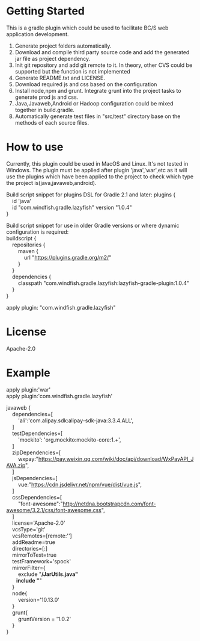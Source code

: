 # 

# Getting Started

This is a gradle plugin which could be used to facilitate BC/S web application development.

1. Generate project folders automatically.
2. Download and compile third party source code and add the generated jar file as project dependency.
3. Init git repository and add git remote to it. In theory, other CVS could be supported but the function is not implemented
4. Generate README.txt and LICENSE.
5. Download required js and css based on the configuration
6. Install node,npm and grunt. Integrate grunt into the project tasks to generate prod js and css. 
7. Java,Javaweb,Android or Hadoop configuration could be mixed together in build.gradle.
8. Automatically generate test files in "src/test" directory base on the methods of each source files.

# How to use

Currently, this plugin could be used in MacOS and Linux. It's not tested in Windows.
The plugin must be applied after plugin 'java','war',etc as it will use the plugins which have been applied to the project to check which type the project is(java,javaweb,android).

Build script snippet for plugins DSL for Gradle 2.1 and later:
plugins {    
&nbsp;&nbsp;&nbsp;&nbsp;id 'java'  
&nbsp;&nbsp;&nbsp;&nbsp;id "com.windfish.gradle.lazyfish" version "1.0.4"  
}

Build script snippet for use in older Gradle versions or where dynamic configuration is required:   
buildscript {  
&nbsp;&nbsp;&nbsp;&nbsp;repositories {  
&nbsp;&nbsp;&nbsp;&nbsp;&nbsp;&nbsp;&nbsp;&nbsp;maven {  
&nbsp;&nbsp;&nbsp;&nbsp;&nbsp;&nbsp;&nbsp;&nbsp;&nbsp;&nbsp;&nbsp;&nbsp;url "https://plugins.gradle.org/m2/"  
&nbsp;&nbsp;&nbsp;&nbsp;&nbsp;&nbsp;&nbsp;&nbsp;}  
&nbsp;&nbsp;&nbsp;&nbsp;}  
&nbsp;&nbsp;&nbsp;&nbsp;dependencies {  
&nbsp;&nbsp;&nbsp;&nbsp;&nbsp;&nbsp;&nbsp;&nbsp;classpath "com.windfish.gradle.lazyfish:lazyfish-gradle-plugin:1.0.4"  
&nbsp;&nbsp;&nbsp;&nbsp;}  
}  

apply plugin: "com.windfish.gradle.lazyfish"


# License

Apache-2.0

# Example

apply plugin:'war'  
apply plugin:'com.windfish.gradle.lazyfish'  

javaweb {  
&nbsp;&nbsp;&nbsp;&nbsp;dependencies=[  
&nbsp;&nbsp;&nbsp;&nbsp;&nbsp;&nbsp;&nbsp;&nbsp;'ali':'com.alipay.sdk:alipay-sdk-java:3.3.4.ALL',  
&nbsp;&nbsp;&nbsp;&nbsp;]  
&nbsp;&nbsp;&nbsp;&nbsp;testDependencies=[  
&nbsp;&nbsp;&nbsp;&nbsp;&nbsp;&nbsp;&nbsp;&nbsp;'mockito':  'org.mockito:mockito-core:1.+',  
&nbsp;&nbsp;&nbsp;&nbsp;]  
&nbsp;&nbsp;&nbsp;&nbsp;zipDependencies=[  
&nbsp;&nbsp;&nbsp;&nbsp;&nbsp;&nbsp;&nbsp;&nbsp;wxpay:"https://pay.weixin.qq.com/wiki/doc/api/download/WxPayAPI_JAVA.zip",  
&nbsp;&nbsp;&nbsp;&nbsp;]  
&nbsp;&nbsp;&nbsp;&nbsp;jsDependencies=[  
&nbsp;&nbsp;&nbsp;&nbsp;&nbsp;&nbsp;&nbsp;&nbsp;vue:"https://cdn.jsdelivr.net/npm/vue/dist/vue.js",   
&nbsp;&nbsp;&nbsp;&nbsp;]  
&nbsp;&nbsp;&nbsp;&nbsp;cssDependencies=[  
&nbsp;&nbsp;&nbsp;&nbsp;&nbsp;&nbsp;&nbsp;&nbsp;"font-awesome":"http://netdna.bootstrapcdn.com/font-awesome/3.2.1/css/font-awesome.css",  
&nbsp;&nbsp;&nbsp;&nbsp;]  
&nbsp;&nbsp;&nbsp;&nbsp;license='Apache-2.0'  
&nbsp;&nbsp;&nbsp;&nbsp;vcsType='git'  
&nbsp;&nbsp;&nbsp;&nbsp;vcsRemotes=[remote:'']  
&nbsp;&nbsp;&nbsp;&nbsp;addReadme=true  
&nbsp;&nbsp;&nbsp;&nbsp;directories=[:]  
&nbsp;&nbsp;&nbsp;&nbsp;mirrorToTest=true  
&nbsp;&nbsp;&nbsp;&nbsp;testFramework='spock'  
&nbsp;&nbsp;&nbsp;&nbsp;mirrorFilter={  
&nbsp;&nbsp;&nbsp;&nbsp;&nbsp;&nbsp;&nbsp;&nbsp;exclude "**/JarUtils.java"  
&nbsp;&nbsp;&nbsp;&nbsp;&nbsp;&nbsp;&nbsp;&nbsp;include "**"  
&nbsp;&nbsp;&nbsp;&nbsp;}  
&nbsp;&nbsp;&nbsp;&nbsp;node{  
&nbsp;&nbsp;&nbsp;&nbsp;&nbsp;&nbsp;&nbsp;&nbsp;version='10.13.0'  
&nbsp;&nbsp;&nbsp;&nbsp;}  
&nbsp;&nbsp;&nbsp;&nbsp;grunt{  
&nbsp;&nbsp;&nbsp;&nbsp;&nbsp;&nbsp;&nbsp;&nbsp;gruntVersion = '1.0.2'  
&nbsp;&nbsp;&nbsp;&nbsp;}  
}


